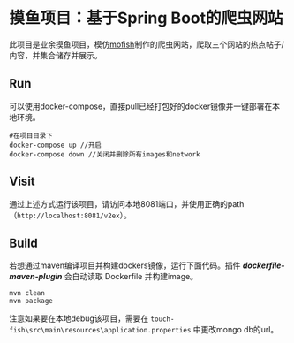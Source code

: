 # 摸鱼项目：基于Spring Boot的爬虫网站

此项目是业余摸鱼项目，模仿[mofish](https://mo.fish)制作的爬虫网站，爬取三个网站的热点帖子/内容，并集合储存并展示。

## Run

可以使用docker-compose，直接pull已经打包好的docker镜像并一键部署在本地环境。

```
#在项目目录下
docker-compose up //开启
docker-compose down //关闭并删除所有images和network
```

## Visit

通过上述方式运行该项目，请访问本地8081端口，并使用正确的path （`http://localhost:8081/v2ex`）。

## Build

若想通过maven编译项目并构建dockers镜像，运行下面代码。插件 ***dockerfile-maven-plugin*** 会自动读取 Dockerfile 并构建image。

```shell
mvn clean
mvn package
```

注意如果要在本地debug该项目，需要在 `touch-fish\src\main\resources\application.properties` 中更改mongo db的url。